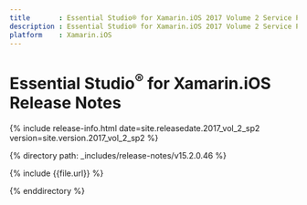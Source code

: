 ```yaml
---
title       : Essential Studio® for Xamarin.iOS 2017 Volume 2 Service Pack 2 Release Notes
description : Essential Studio® for Xamarin.iOS 2017 Volume 2 Service Pack 2 Release Notes
platform    : Xamarin.iOS
---
```


# Essential Studio<sup>®</sup> for Xamarin.iOS Release Notes

{% include release-info.html date=site.releasedate.2017_vol_2_sp2 version=site.version.2017_vol_2_sp2 %} 

{% directory path: _includes/release-notes/v15.2.0.46 %}

{% include {{file.url}} %}

{% enddirectory %}